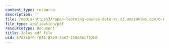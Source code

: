 ```yaml
---
content_type: resource
description: ''
file: /media/https%3A/open-learning-course-data-rc.s3.amazonaws.com/6-041-probabilistic-systems-analysis-and-applied-probability-fall-2010/67d7cbf0f04183893a67158e3bcf52b0_rYefUsYuEp0.pdf
file_type: application/pdf
resourcetype: Document
title: 3play pdf file
uid: 67d7cbf0-f041-8389-3a67-158e3bcf52b0
---
```

